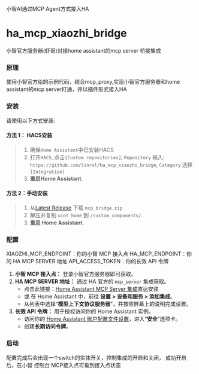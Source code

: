 小智AI通过MCP Agent方式接入HA
# ha_mcp_xiaozhi_bridge
小智官方服务器(虾哥)对接home assistant的mcp server 桥接集成
### 原理
使用小智官方给的示例代码，结合mcp_proxy,实现小智官方服务器和home assistant的mcp server打通，并以插件形式接入HA

### 安装
请使用以下方式安装:

#### 方法 1： HACS安装

> 1. 确保`Home Assistant`中已安装HACS
> 2. 打开`HACS`, 点击`[Custom repositories]`, `Repository` 输入: `https://github.com/linrol/ha_mcp_xiaozhi_bridge`, `Category` 选择 `[Integration]`
> 3. **重启Home Assistant**.

#### 方法 2：手动安装

> 1. 从[Latest Release](https://github.com/linrol/ha_mcp_xiaozhi_bridge/releases/latest) 下载 `mcp_bridge.zip`
> 2. 解压并复制 `uiot_home` 到 `/custom_components/`.
> 3. **重启 Home Assistant**.

### 配置
XIAOZHI_MCP_ENDPOINT：你的小智 MCP 接入点
HA_MCP_ENDPOINT：你的 HA MCP SERVER 地址
API_ACCESS_TOKEN：你的长效 API 令牌

1.  **小智 MCP 接入点：** 登录小智官方服务器即可获取。
2.  **HA MCP SERVER 地址：** 通过 HA 官方的 `mcp_server` 集成获取。
    * 点击此链接：[Home Assistant MCP Server 集成](https://my.home-assistant.io/redirect/config_flow_start?domain=mcp_server)直达安装
    * 或 在 Home Assistant 中，前往 **设置 > 设备和服务 > 添加集成**。
    * 从列表中选择“**模型上下文协议服务器**”，并按照屏幕上的说明完成设置。
3.  **长效 API 令牌：** 用于授权访问你的 Home Assistant 实例。
    * 访问你的 [Home Assistant 账户配置文件设置](https://my.home-assistant.io/redirect/profile)，进入“**安全**”选项卡。
    * 创建**长期访问令牌**。

### 启动
配置完成后会出现一个switch的实体开关，控制集成的开启和关闭，
成功开启后，在小智 控制台 MCP接入点可看到接入点状态